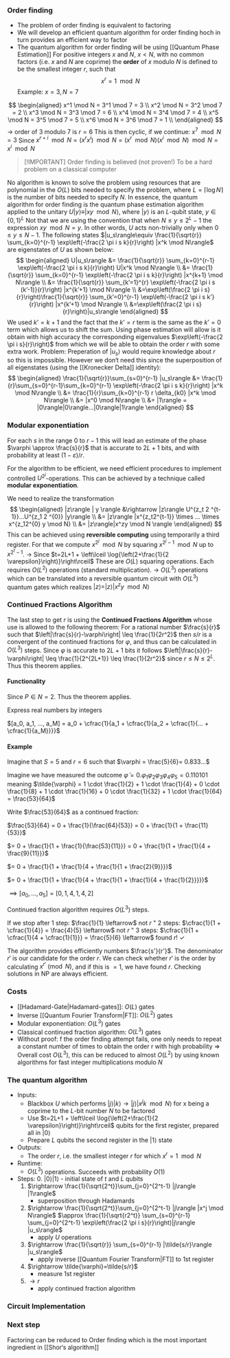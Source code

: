 ### Order finding
- The problem of order finding is equivalent to factoring
- We will develop an efficient quantum algorithm for order finding hoch in turn provides an efficient way to factor
- The quantum algorithm for order finding will be using [[Quantum Phase Estimation]]
For positive integers $x$ and $N$, $x<N$, with no common factors (i.e. $x$ and $N$ are coprime) the **order** of $x$ modulo $N$ is defined to be the smallest integer $r$, such that 
$$
x^r=1 \mod N
$$
Example: $x=3, N=7$

$$
\begin{aligned}
x^1 \mod N = 3^1 \mod 7 = 3 \\
x^2 \mod N = 3^2 \mod 7 = 2 \\
x^3 \mod N = 3^3 \mod 7 = 6 \\
x^4 \mod N = 3^4 \mod 7 = 4 \\
x^5 \mod N = 3^5 \mod 7 = 5 \\
x^6 \mod N = 3^6 \mod 7 = 1 \\
\end{aligned}
$$
$\rightarrow$ order of 3 modulo 7 is $r=6$
This is then cyclic, if we continue:
$x^7 \mod N = 3$
Since $x^{r+i} \mod N = (x^rx^i) \mod N=(x^r \mod N)(x^i \mod N) \mod N= x^i \mod N$

>[!IMPORTANT] Order finding is believed (not proven!) To be a hard problem on a classical computer

No algorithm is known to solve the problem using resources that are polynomial in the $O(L)$ bits needed to specify the problem, where $L=\lceil \log N \rceil$is the number of bits needed to specify $N$.
In essence, the quantum algorithm for order finding is the quantum phase estimation algorithm applied to the unitary $U |y\rangle\equiv|xy\mod N\rangle$, where $|y\rangle$ is an $L$-qubit state, $y \in \{0,1\}^L$
Not that we are using the convention that when $N \leq y \leq 2^L-1$ the expression $xy \mod N=y$.
In other words, $U$ acts non-trivially only when $0 \leq y \leq N-1$.
The following states $|u_s\rangle\equiv \frac{1}{\sqrt{r}} \sum_{k=0}^{r-1} \exp\left(-\frac{2 \pi i s k}{r}\right) |x^k \mod N\rangle$ are eigenstates of $U$ as shown below:
$$
\begin{aligned}
U|u_s\rangle &= \frac{1}{\sqrt{r}} \sum_{k=0}^{r-1} \exp\left(-\frac{2 \pi i s k}{r}\right) U|x^k \mod N\rangle \\
&= \frac{1}{\sqrt{r}} \sum_{k=0}^{r-1} \exp\left(-\frac{2 \pi i s k}{r}\right) |x^{k+1} \mod N\rangle \\
&= \frac{1}{\sqrt{r}} \sum_{k’=1}^{r} \exp\left(-\frac{2 \pi i s (k’-1)}{r}\right) |x^{k’+1} \mod N\rangle \\
&=\exp\left(\frac{2 \pi i s}{r}\right)\frac{1}{\sqrt{r}} \sum_{k’=0}^{r-1} \exp\left(-\frac{2 \pi i s k’}{r}\right) |x^{k’+1} \mod N\rangle \\
&=\exp\left(\frac{2 \pi i s}{r}\right)|u_s\rangle
\end{aligned}
$$
We used $k’=k+1$ and the fact that the $k’=r$ term is the same as the $k’=0$ term which allows us to shift the sum. Using phase estimation will allow is it obtain with high accuracy the corresponding eigenvalues $\exp\left(-\frac{2 \pi i s}{r}\right)$ from which we will be able to obtain the order $r$ with some extra work.
Problem: Preperation of $|u_s\rangle$ would require knowledge about $r$ so this is impossible.
However we don‘t need this since the superposition of all eigenstates (using the [[Kronecker Delta]] identity):
$$
\begin{aligned}
\frac{1}{\sqrt{r}}\sum_{s=0}^{r-1} |u_s\rangle &= \frac{1}{r}\sum_{s=0}^{r-1}\sum_{k=0}^{r-1} \exp\left(-\frac{2 \pi i s k}{r}\right) |x^k \mod N\rangle \\
&= \frac{1}{r}\sum_{k=0}^{r-1} r \delta_{k0} |x^k \mod N\rangle \\
&= |x^0 \mod N\rangle \\
&= |1\rangle = |0\rangle|0\rangle…|0\rangle|1\rangle
\end{aligned}
$$

### Modular exponentiation
For each $s$ in the range 0 to $r-1$ this will lead an estimate of the phase $\varphi \approx \frac{s}{r}$ that is accurate to $2L+1$ bits, and with probability at least $(1-\varepsilon)/r$.

For the algorithm to be efficient, we need efficient procedures to implement controlled $U^{2^j}$-operations. This can be achieved by a technique called **modular exponentiation**.

We need to realize the transformation
$$
\begin{aligned}
|z\rangle | y \rangle &\rightarrow |z\rangle U^{z_t 2 ^{t-1}}…U^{z_1 2 ^{0}} |y\rangle \\
&= |z\rangle |x^{z_t2^{t-1}} \times … \times x^{z_12^{0} y \mod N} \\
&= |z\rangle|x^zy \mod N \rangle
\end{aligned}
$$
This can be achieved using **reversible computing** using temporarily a third register.
For that we compute $x^{2^j} \mod N$ by squaring $x^{2^j-1} \mod N$ up to $x^{2^t-1}$.
$\rightarrow$ Since $t=2L+1 + \left\lceil \log{\left(2+\frac{1}{2 \varepsilon}\right)}\right\rceil$ These are $O(L)$ squaring operations.
Each requires $O(L^2)$ operations (standard multiplication).
$\rightarrow$ $O(L^3)$ operations which can be translated into a reversible quantum circuit with $O(L^3)$ quantum gates which realizes $|z\rangle = |z\rangle|x^zy \mod N \rangle$
### Continued Fractions Algorithm
The last step to get $r$ is using the **Continued Fractions Algorithm** whose use is allowed to the following theorem:
For a rational number $\frac{s}{r}$ such that $\left|\frac{s}{r}-\varphi\right| \leq \frac{1}{2r^2}$ then $s/r$ is a convergent of the continued fractions for $\varphi$, and thus can be calculated in $O(L^3)$ steps.
Since $\varphi$ is accurate to $2L+1$ bits it follows
$\left|\frac{s}{r}-\varphi\right| \leq \frac{1}{2^{2L+1}} \leq \frac{1}{2r^2}$ since $r \leq N \leq 2^L$. Thus this theorem applies.

#### Functionality
Since $P \in N=2$. Thus the theorem applies.

Express real numbers by integers

$[a_0, a_1, ..., a_M] = a_0 + \cfrac{1}{a_1 + \cfrac{1}{a_2 + \cfrac{1}{... + \cfrac{1}{a_M}}}}$

#### Example 
Imagine that $S=5$ and $r=6$
such that $\varphi = \frac{5}{6}= 0.833...$

Imagine we have measured the outcome
$\tilde{\varphi} = 0. \varphi_1 \varphi_2 \varphi_3 \varphi_4 \varphi_5 = 0.110101$
meaning $\tilde{\varphi} = 1 \cdot \frac{1}{2} + 1 \cdot \frac{1}{4} + 0 \cdot \frac{1}{8} + 1 \cdot \frac{1}{16} + 0 \cdot \frac{1}{32} + 1 \cdot \frac{1}{64} = \frac{53}{64}$

Write $\frac{53}{64}$ as a continued fraction:

$\frac{53}{64} = 0 + \frac{1}{\frac{64}{53}} = 0 + \frac{1}{1 + \frac{11}{53}}$

$= 0 + \frac{1}{1 + \frac{1}{\frac{53}{11}}} = 0 + \frac{1}{1 + \frac{1}{4 + \frac{9}{11}}}$

$= 0 + \frac{1}{1 + \frac{1}{4 + \frac{1}{1 + \frac{2}{9}}}}$

$= 0 + \frac{1}{1 + \frac{1}{4 + \frac{1}{1 + \frac{1}{4 + \frac{1}{2}}}}}$

$\implies [a_0, ..., a_5] = [0, 1, 4, 1, 4, 2]$

Continued fraction algorithm requires $O(L^3)$ steps.

If we stop after 1 step: $\frac{1}{1} \leftarrow$ not $r$
" 2 steps: $\cfrac{1}{1 + \cfrac{1}{4}} = \frac{4}{5} \leftarrow$ not $r$
" 3 steps: $\cfrac{1}{1 + \cfrac{1}{4 + \cfrac{1}{1}}} = \frac{5}{6} \leftarrow$ found $r!$ $\checkmark$

The algorithm provides efficiently numbers $\frac{s'}{r'}$.
The denominator $r'$ is our candidate for the order $r$.
We can check whether $r'$ is the order by calculating $x^{r'} \pmod{N}$, and if this is $=1$, we have found $r$. Checking solutions in NP are always efficient.

### Costs
- [[Hadamard-Gate|Hadamard-gates]]: $O(L)$ gates
- Inverse [[Quantum Fourier Transform|FT]]: $O(L^2)$ gates
- Modular exponentiation: $O(L^3)$ gates
- Classical continued fraction algorithm: $O(L^3)$ gates
- Without proof: f the order finding attempt fails, one only needs to repeat a constant number of times to obtain the order r with high probability
$\Rightarrow$ Overall cost $O(L^3)$, this can be reduced to almost $O(L^2)$ by using known algorithms for fast integer multiplications modulo $N$

### The quantum algorithm
- Inputs:
	- Blackbox $U$ which performs $|j\rangle|k\rangle \rightarrow |j\rangle|x^jk \mod N \rangle$ for x being a coprime to the $L$-bit number $N$ to be factored
	- Use $t=2L+1 + \left\lceil \log{\left(2+\frac{1}{2 \varepsilon}\right)}\right\rceil$ qubits for the first register, prepared all in $|0\rangle$
	- Prepare $L$ qubits the second register in the $|1\rangle$ state
- Outputs:
	- The order $r$, i.e. the smallest integer $r$ for which $x^r=1 \mod N$
- Runtime:
	- $O(L^3)$ operations. Succeeds with probability $O(1)$
- Steps:
	0. $|0\rangle|1\rangle$
		- initial state of $t$ and $L$ qubits
	1. $\rightarrow \frac{1}{\sqrt{2^t}}\sum_{j=0}^{2^t-1} |j\rangle |1\rangle$
		- superposition through Hadamards
	2. $\rightarrow \frac{1}{\sqrt{2^t}}\sum_{j=0}^{2^t-1} |j\rangle |x^j \mod N\rangle$
		$\approx \frac{1}{\sqrt{r2^t}} \sum_{s=0}^{r-1} \sum_{j=0}^{2^t-1} \exp\left(\frac{2 \pi i s}{r}\right)|j\rangle |u_s\rangle$  
		- apply $U$ operations
	3. $\rightarrow \frac{1}{\sqrt{r}} \sum_{s=0}^{r-1} |\tilde{s/r}\rangle |u_s\rangle$
		- apply inverse [[Quantum Fourier Transform|FT]] to 1st register
	4. $\rightarrow \tilde{\varphi}=\tilde{s/r}$
		- measure 1st register
	5. $\rightarrow r$
		- apply continued fraction algorithm
### Circuit Implementation


### Next step
Factoring can be reduced to Order finding which is the most important ingredient in [[Shor‘s algorithm]]